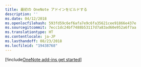 ```yaml
---
title: 最初の OneNote アドインをビルドする
description: ''
ms.date: 04/12/2018
ms.openlocfilehash: 593fd59c6ef6afa7e9c6fa35621cee91866e437e
ms.sourcegitcommit: 7ecc1dc24bf7488b53117d7a83ad60e952a6f7aa
ms.translationtype: HT
ms.contentlocale: ja-JP
ms.lasthandoff: 08/23/2018
ms.locfileid: "19438768"
---
```

[!include[OneNote add-ins get started](../includes/file-get-started-onenote.md)]